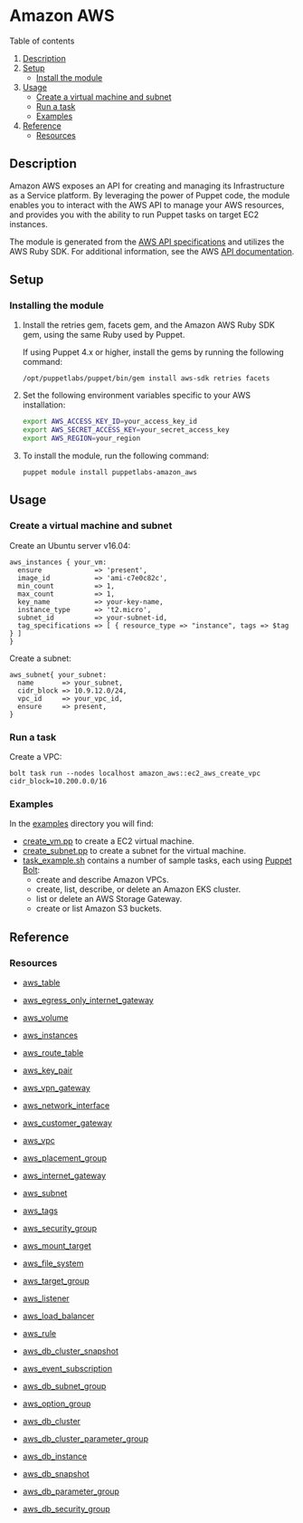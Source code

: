 # Amazon AWS

Table of contents
1. [Description](#description)
2. [Setup](#setup)
   * [Install the module](#installing-the-module)
3. [Usage](#usage)
   * [Create a virtual machine and subnet](#create-a-virtual-machine-and-subnet)
   * [Run a task](#run-a-task)
   * [Examples](examples)
4. [Reference](#reference)
   * [Resources](#resources)

## Description

Amazon AWS exposes an API for creating and managing its Infrastructure as a Service platform. By leveraging the power of Puppet code, the module enables you to interact with the AWS API to manage your AWS resources, and provides you with the ability to run Puppet tasks on target EC2 instances.

The module is generated from the [AWS API specifications](https://github.com/aws/aws-sdk-go-v2/tree/master/models/apis) and utilizes the AWS Ruby SDK. For additional information, see the AWS [API documentation](https://docs.aws.amazon.com/index.html#lang/en_us).

## Setup

### Installing the module

1. Install the retries gem, facets gem, and the Amazon AWS Ruby SDK gem, using the same Ruby used by Puppet.

   If using Puppet 4.x or higher, install the gems by running the following command:

   ```
   /opt/puppetlabs/puppet/bin/gem install aws-sdk retries facets
   ```

2. Set the following environment variables specific to your AWS installation:

   ```bash
   export AWS_ACCESS_KEY_ID=your_access_key_id
   export AWS_SECRET_ACCESS_KEY=your_secret_access_key
   export AWS_REGION=your_region
   ```

3. To install the module, run the following command:

   ```
   puppet module install puppetlabs-amazon_aws
   ```

## Usage

### Create a virtual machine and subnet

Create an Ubuntu server v16.04:

```puppet
aws_instances { your_vm:
  ensure             => 'present',
  image_id           => 'ami-c7e0c82c',
  min_count          => 1,
  max_count          => 1,
  key_name           => your-key-name,
  instance_type      => 't2.micro',
  subnet_id          => your-subnet-id,
  tag_specifications => [ { resource_type => "instance", tags => $tag } ]
}
```

Create a subnet:

```puppet
aws_subnet{ your_subnet:
  name       => your_subnet,
  cidr_block => 10.9.12.0/24,
  vpc_id     => your_vpc_id,
  ensure     => present,
}
```

### Run a task

Create a VPC:

`bolt task run --nodes localhost amazon_aws::ec2_aws_create_vpc cidr_block=10.200.0.0/16`

### Examples

In the [examples](https://github.com/puppetlabs/puppetlabs-amazon_aws/blob/master/examples) directory you will find:

* [create_vm.pp](https://github.com/puppetlabs/puppetlabs-amazon_aws/blob/master/examples/create_vm.pp) to create a EC2 virtual machine.
* [create_subnet.pp](https://github.com/puppetlabs/puppetlabs-amazon_aws/blob/master/examples/create_subnet.pp) to create a subnet for the virtual machine.
* [task_example.sh](https://github.com/puppetlabs/puppetlabs-amazon_aws/blob/master/examples/task_example.sh) contains a number of sample tasks, each using [Puppet Bolt](https://puppet.com/docs/bolt/0.x/bolt.html):
  * create and describe Amazon VPCs.
  * create, list, describe, or delete an Amazon EKS cluster.
  * list or delete an AWS Storage Gateway.
  * create or list Amazon S3 buckets.

## Reference

### Resources



* [aws_table](aws_table.md)

* [aws_egress_only_internet_gateway](aws_egress_only_internet_gateway.md)
* [aws_volume](aws_volume.md)
* [aws_instances](aws_instances.md)
* [aws_route_table](aws_route_table.md)
* [aws_key_pair](aws_key_pair.md)
* [aws_vpn_gateway](aws_vpn_gateway.md)
* [aws_network_interface](aws_network_interface.md)
* [aws_customer_gateway](aws_customer_gateway.md)
* [aws_vpc](aws_vpc.md)
* [aws_placement_group](aws_placement_group.md)
* [aws_internet_gateway](aws_internet_gateway.md)
* [aws_subnet](aws_subnet.md)
* [aws_tags](aws_tags.md)
* [aws_security_group](aws_security_group.md)

* [aws_mount_target](aws_mount_target.md)
* [aws_file_system](aws_file_system.md)

* [aws_target_group](aws_target_group.md)
* [aws_listener](aws_listener.md)
* [aws_load_balancer](aws_load_balancer.md)
* [aws_rule](aws_rule.md)

* [aws_db_cluster_snapshot](aws_db_cluster_snapshot.md)
* [aws_event_subscription](aws_event_subscription.md)
* [aws_db_subnet_group](aws_db_subnet_group.md)
* [aws_option_group](aws_option_group.md)
* [aws_db_cluster](aws_db_cluster.md)
* [aws_db_cluster_parameter_group](aws_db_cluster_parameter_group.md)
* [aws_db_instance](aws_db_instance.md)
* [aws_db_snapshot](aws_db_snapshot.md)
* [aws_db_parameter_group](aws_db_parameter_group.md)
* [aws_db_security_group](aws_db_security_group.md)

